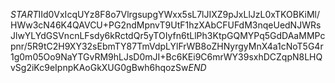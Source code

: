 $START$IId0VxIcqUYz8F8o7VlrgsupgYWxx5sL7lJIXZ9pJxLlJzL0xTKOBKiMl/HWw3cN46K4QAVCU+PG2ndMpnvT9UtF1hzXAbCFUFdM3nqeUedNJWRsJlwYLYdGSVncnLFsdy6kRctdQr5yTOIyfn6tLlPh3KtpGQMYPq5GdDAaMMPcpnr/5R9tC2H9XY32sEbmTY87TmVdpLYlFrWB8oZHNyrgyMnX4a1cNoT5G4r1g0m05Oo9NaYTGvRM9hLJsD0mJI+Bc6KEi9C6mrWY39sxhDCZqpN8LHQvSg2iKc9eIpnpKAoGkXUG0gBwh6hqozSw$END$